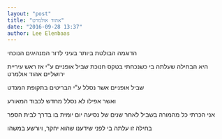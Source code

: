 ```yaml
---
layout: "post"
title: "אהוד אולמרט"
date: "2016-09-28 13:37"
author: Lee Elenbaas
---
```


הדוגמה הבולטת ביותר בעיני לדור המנהיגים הנוכחי

היא הבחילה שעלתה בי כשנכחתי בטקס חנוכת שביל אופניים ע"י אז ראש עיריית ירושליים אהוד אולמרט

שביל אופניים אשר נסלל ע"י הבריטים בתקופת המנדט

ואשר אפילו לא נסלל מחדש לכבוד המאורע

אני הכרתי כל מהמורה בשביל לאחר שנים של נסיעה יום יומית בו בדרך לבית הספר

בחילה זו עלתה בי לפני שידענו שהוא יחקר, ויורשע במשהו
